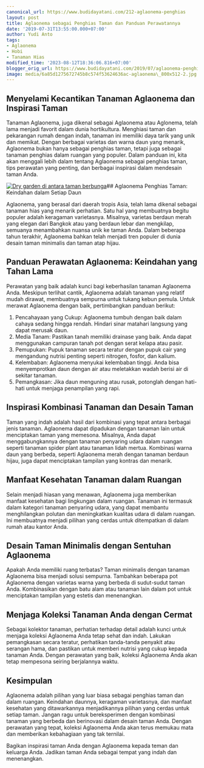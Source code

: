 ```yaml
---
canonical_url: https://www.budidayatani.com/212-aglaonema-penghias
layout: post
title: Aglaonema sebagai Penghias Taman dan Panduan Perawatannya
date: '2019-07-31T13:55:00.000+07:00'
author: Yudi Anto
tags:
- Aglaonema
- Hobi
- Tanaman Hias
modified_time: '2023-08-12T18:36:06.816+07:00'
blogger_orig_url: https://www.budidayatani.com/2019/07/aglaonema-penghias-taman-dan-pekarangan.html
image: media/6a85d1275672745b8c574f53624636ac-aglaonema\_800x512-2.jpg
---
```

## Menyelami Kecantikan Tanaman Aglaonema dan Inspirasi Taman

Tanaman Aglaonema, juga dikenal sebagai Aglaonema atau Aglonema, telah lama menjadi favorit dalam dunia hortikultura. Menghiasi taman dan pekarangan rumah dengan indah, tanaman ini memiliki daya tarik yang unik dan memikat. Dengan berbagai varietas dan warna daun yang menarik, Aglaonema bukan hanya sebagai penghias taman, tetapi juga sebagai tanaman penghias dalam ruangan yang populer. Dalam panduan ini, kita akan menggali lebih dalam tentang Aglaonema sebagai penghias taman, tips perawatan yang penting, dan berbagai inspirasi dalam mendesain taman Anda.

[![Dry garden di antara taman berbunga](https://blogger.googleusercontent.com/img/b/R29vZ2xl/AVvXsEgPUGCy-zMk-6CqbD1bluxRZ-2BSLONyjWTjPLtxCOP90u0sUez3lF_3FzSelvCliOpYEFFdQKC-b-obhX4IQumhFzhRv_d_OBiZcD826pIE3cPtok84IKER6e8nuuuV7FjSuVi88ElTrNjC65PWKQWdGNxLqcjBSoQA4HRu8Td3i6MQdRKJZAIFgDQOigr/w640-h410/aglaonema_800x512-2.jpg)](https://blogger.googleusercontent.com/img/b/R29vZ2xl/AVvXsEgPUGCy-zMk-6CqbD1bluxRZ-2BSLONyjWTjPLtxCOP90u0sUez3lF_3FzSelvCliOpYEFFdQKC-b-obhX4IQumhFzhRv_d_OBiZcD826pIE3cPtok84IKER6e8nuuuV7FjSuVi88ElTrNjC65PWKQWdGNxLqcjBSoQA4HRu8Td3i6MQdRKJZAIFgDQOigr/s440/aglaonema_800x512-2.jpg)## Aglaonema Penghias Taman: Keindahan dalam Setiap Daun

Aglaonema, yang berasal dari daerah tropis Asia, telah lama dikenal sebagai tanaman hias yang menarik perhatian. Satu hal yang membuatnya begitu populer adalah keragaman varietasnya. Misalnya, varietas berdaun merah yang elegan dari Bangkok atau yang berdaun lebar dan mengkilap, semuanya menambahkan nuansa unik ke taman Anda. Dalam beberapa tahun terakhir, Aglaonema bahkan telah menjadi tren populer di dunia desain taman minimalis dan taman atap hijau.

## Panduan Perawatan Aglaonema: Keindahan yang Tahan Lama

Perawatan yang baik adalah kunci bagi keberhasilan tanaman Aglaonema Anda. Meskipun terlihat cantik, Aglaonema adalah tanaman yang relatif mudah dirawat, membuatnya sempurna untuk tukang kebun pemula. Untuk merawat Aglaonema dengan baik, pertimbangkan panduan berikut:

1. Pencahayaan yang Cukup: Aglaonema tumbuh dengan baik dalam cahaya sedang hingga rendah. Hindari sinar matahari langsung yang dapat merusak daun.
2. Media Tanam: Pastikan tanah memiliki drainase yang baik. Anda dapat menggunakan campuran tanah pot dengan serat kelapa atau pasir.
3. Pemupukan: Pupuk tanaman secara teratur dengan pupuk cair yang mengandung nutrisi penting seperti nitrogen, fosfor, dan kalium.
4. Kelembaban: Aglaonema menyukai kelembaban tinggi. Anda bisa menyemprotkan daun dengan air atau meletakkan wadah berisi air di sekitar tanaman.
5. Pemangkasan: Jika daun menguning atau rusak, potonglah dengan hati-hati untuk menjaga penampilan yang rapi.

## Inspirasi Kombinasi Tanaman dan Desain Taman

Taman yang indah adalah hasil dari kombinasi yang tepat antara berbagai jenis tanaman. Aglaonema dapat dipadukan dengan tanaman lain untuk menciptakan taman yang memesona. Misalnya, Anda dapat menggabungkannya dengan tanaman penyaring udara dalam ruangan seperti tanaman spider plant atau tanaman lidah mertua. Kombinasi warna daun yang berbeda, seperti Aglaonema merah dengan tanaman berdaun hijau, juga dapat menciptakan tampilan yang kontras dan menarik.

## Manfaat Kesehatan Tanaman dalam Ruangan

Selain menjadi hiasan yang menawan, Aglaonema juga memberikan manfaat kesehatan bagi lingkungan dalam ruangan. Tanaman ini termasuk dalam kategori tanaman penyaring udara, yang dapat membantu menghilangkan polutan dan meningkatkan kualitas udara di dalam ruangan. Ini membuatnya menjadi pilihan yang cerdas untuk ditempatkan di dalam rumah atau kantor Anda.

## Desain Taman Minimalis dengan Sentuhan Aglaonema

Apakah Anda memiliki ruang terbatas? Taman minimalis dengan tanaman Aglaonema bisa menjadi solusi sempurna. Tambahkan beberapa pot Aglaonema dengan varietas warna yang berbeda di sudut-sudut taman Anda. Kombinasikan dengan batu alam atau tanaman lain dalam pot untuk menciptakan tampilan yang estetis dan menenangkan.

## Menjaga Koleksi Tanaman Anda dengan Cermat

Sebagai kolektor tanaman, perhatian terhadap detail adalah kunci untuk menjaga koleksi Aglaonema Anda tetap sehat dan indah. Lakukan pemangkasan secara teratur, perhatikan tanda-tanda penyakit atau serangan hama, dan pastikan untuk memberi nutrisi yang cukup kepada tanaman Anda. Dengan perawatan yang baik, koleksi Aglaonema Anda akan tetap mempesona seiring berjalannya waktu.

## Kesimpulan

Aglaonema adalah pilihan yang luar biasa sebagai penghias taman dan dalam ruangan. Keindahan daunnya, keragaman varietasnya, dan manfaat kesehatan yang ditawarkannya menjadikannya pilihan yang cerdas untuk setiap taman. Jangan ragu untuk bereksperimen dengan kombinasi tanaman yang berbeda dan berinovasi dalam desain taman Anda. Dengan perawatan yang tepat, koleksi Aglaonema Anda akan terus memukau mata dan memberikan kebahagiaan yang tak ternilai.

Bagikan inspirasi taman Anda dengan Aglaonema kepada teman dan keluarga Anda. Jadikan taman Anda sebagai tempat yang indah dan menenangkan.

